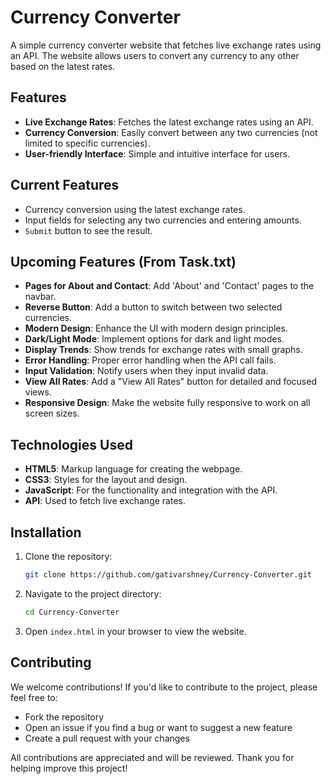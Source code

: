 # Currency Converter

A simple currency converter website that fetches live exchange rates using an API. The website allows users to convert any currency to any other based on the latest rates.

## Features

- **Live Exchange Rates**: Fetches the latest exchange rates using an API.
- **Currency Conversion**: Easily convert between any two currencies (not limited to specific currencies).
- **User-friendly Interface**: Simple and intuitive interface for users.

## Current Features

- Currency conversion using the latest exchange rates.
- Input fields for selecting any two currencies and entering amounts.
- `Submit` button to see the result.

## Upcoming Features (From Task.txt)

- **Pages for About and Contact**: Add 'About' and 'Contact' pages to the navbar.
- **Reverse Button**: Add a button to switch between two selected currencies.
- **Modern Design**: Enhance the UI with modern design principles.
- **Dark/Light Mode**: Implement options for dark and light modes.
- **Display Trends**: Show trends for exchange rates with small graphs.
- **Error Handling**: Proper error handling when the API call fails.
- **Input Validation**: Notify users when they input invalid data.
- **View All Rates**: Add a "View All Rates" button for detailed and focused views.
- **Responsive Design**: Make the website fully responsive to work on all screen sizes.

## Technologies Used

- **HTML5**: Markup language for creating the webpage.
- **CSS3**: Styles for the layout and design.
- **JavaScript**: For the functionality and integration with the API.
- **API**: Used to fetch live exchange rates.

## Installation

1. Clone the repository:

   ```bash
   git clone https://github.com/gativarshney/Currency-Converter.git
   ```
2. Navigate to the project directory:
    ```bash
    cd Currency-Converter
    ```
3. Open `index.html` in your browser to view the website.

## Contributing

We welcome contributions! If you'd like to contribute to the project, please feel free to:

- Fork the repository
- Open an issue if you find a bug or want to suggest a new feature
- Create a pull request with your changes

All contributions are appreciated and will be reviewed.
Thank you for helping improve this project!
